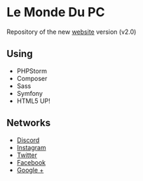 # Le Monde Du PC
Repository of the new [website](https://www.lemondedupc.fr) version (v2.0)

## Using
* PHPStorm
* Composer
* Sass
* Symfony
* HTML5 UP!

## Networks
* [Discord](https://discord.gg/ZvXtxqD)
* [Instagram](https://www.instagram.com/lemondedupc.fr/)
* [Twitter](https://twitter.com/LeMondeDuPC)
* [Facebook](https://www.facebook.com/LeMondeDuPC.niels)
* [Google +](https://plus.google.com/118314622020307114416)
